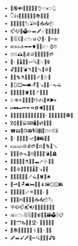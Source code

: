 - 🔔🔇🔊📢📣🔔🔕🤚👌👈👉👆
- 👇👍📔📕📖📗📘📙📚📓📒📃
- 📜📄📰📑🔖🏷⌛✉📩📤📥📦
- 📫📪📮🗳✏✒🖋✅📝💼📁📂📅
- 📆🗒🗓📇📈📉📊📋❎- 📏✂🔚
- 🔙🔛🔝🔜➡⬅⬆🔼🔽💹- ⌚⏰
- ⏱⏲🕰🧮💰🪙💴💵💶💷💸💳
- 🧾- 🧳🌡🧸🧶🪢🔍🔎🕯💡🔦🔒
- 🔓🔏🔐🔑💣🪃🏹🔧🪛🔩⚙🔗
- 🧰🧲🪜⚗🧪🧫🔬💉🩹🩼🩺🩻
- 🚪🪞🪟🛏🛋🪑🚽🪠🚿🛁- 🪤🪒
- 🧴🧷🧹🧺🧻🪣🧼🫧🪥🧽🧯🛒
- 💹❇✳🥇🥈🥉👋👎✍🫶⏏▶⏸
- ⏯⏹⏺⏭⏮⏩⏪⏫⏬◀🧑‍⚕👨‍⚕
- 👩‍⚕🧑‍💻👨‍💻👩‍💻🧑‍🚀👨‍🚀- 👩‍🚀👩‍🚒👮‍♀🕵🏅
- 🎖⌚📱📲💻⌨🖥💾💿📀📼📞
- ☎📟📠📺📻🎙🎚🎛🧭⏱⏲⏰⏳
- 🔋- 🪫🔌💡🔦🕯🪔🧯🛢🛍💸💵
- 💴💶💷🪙💰💳💎⚖🪮🪜🧰🪛
- 🔧🔨🔩⚙🪤🧱⛓⛓‍💥🧲🔫💣🧨🪦
- 🔮📿🧿🪬💈⚗🔭🔬🕳🩹🩺🩻🩼
- 💊💉🩸🧬🦠🧫🧪🌡🧹🪠🧺🧻
- 🚽🚰🚿🛁🛀🧼🪥🪒🧽🪣🧴🛎
- 🔑🗝🚪🪑🛋🛏🛌🧸🪆🖼🪞🪟🛍
- 🛒🎁🎈🎏🎀🪄🪅🎊🎉🪩- 🎎
- 🏮🎐🧧✉📩📨📧💌📥📤📦🏷
- 🪧📪📫📬📭📮📯📜📃📄📑🧾
- 📊📈📉🗒🗓📆📅🗑🪪📇🗃🗳🗄📋
- 📁📂🗂🗞📰📓🏆- 📔📒📕📗📘
- 📙📚📖🔖🧷🔗📎🖇📐📏- 🧮📌
- 🖋✒🖌🖍📝✏🔍🔎🔏🔐🔓🔒
